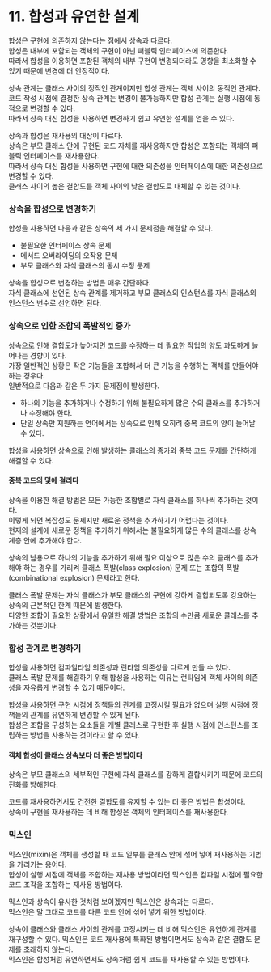 # 11. 합성과 유연한 설계

합성은 구현에 의존하지 않는다는 점에서 상속과 다르다.  
합성은 내부에 포함되는 객체의 구현이 아닌 퍼블릭 인터페이스에 의존한다.  
따라서 합성을 이용하면 포함된 객체의 내부 구현이 변경되더라도 영향을 최소화할 수 있기 때문에 변경에 더 안정적이다.

상속 관계는 클래스 사이의 정적인 관계이지만 합성 관계는 객체 사이의 동적인 관계다.  
코드 작성 시점에 결정한 상속 관계는 변경이 불가능하지만 합성 관계는 실행 시점에 동적으로 변경할 수 있다.  
따라서 상속 대신 합성을 사용하면 변경하기 쉽고 유연한 설계를 얻을 수 있다.

상속과 합성은 재사용의 대상이 다르다.  
상속은 부모 클래스 안에 구현된 코드 자체를 재사용하지만 합성은 포함되는 객체의 퍼블릭 인터페이스를 재사용한다.  
따라서 상속 대신 합성을 사용하면 구현에 대한 의존성을 인터페이스에 대한 의존성으로 변경할 수 있다.  
클래스 사이의 높은 결합도를 객체 사이의 낮은 결합도로 대체할 수 있는 것이다.

### 상속을 합성으로 변경하기

합성을 사용하면 다음과 같은 상속의 세 가지 문제점을 해결할 수 있다.

- 불필요한 인터페이스 상속 문제
- 메서드 오버라이딩의 오작용 문제
- 부모 클래스와 자식 클래스의 동시 수정 문제

상속을 합성으로 변경하는 방법은 매우 간단하다.  
자식 클래스에 선언된 상속 관계를 제거하고 부모 클래스의 인스턴스를 자식 클래스의 인스턴스 변수로 선언하면 된다.

### 상속으로 인한 조합의 폭발적인 증가

상속으로 인해 결합도가 높아지면 코드를 수정하는 데 필요한 작업의 양도 과도하게 늘어나는 경향이 있다.  
가장 일반적인 상황은 작은 기능들을 조합해서 더 큰 기능을 수행하는 객체를 만들어야 하는 경우다.  
일반적으로 다음과 같은 두 가지 문제점이 발생한다.

- 하나의 기능을 추가하거나 수정하기 위해 불필요하게 많은 수의 클래스를 추가하거나 수정해야 한다.
- 단일 상속만 지원하는 언어에서는 상속으로 인해 오히려 중복 코드의 양이 늘어날 수 있다.

합성을 사용하면 상속으로 인해 발생하는 클래스의 증가와 중복 코드 문제를 간단하게 해결할 수 있다.

#### 중복 코드의 덫에 걸리다

상속을 이용한 해결 방법은 모든 가능한 조합별로 자식 클래스를 하나씩 추가하는 것이다.  
이렇게 되면 복잡성도 문제지만 새로운 정책을 추가하기가 어렵다는 것이다.  
현재의 설계에 새로운 정책을 추가하기 위해서는 불필요하게 많은 수의 클래스를 상속 계층 안에 추가해야 한다.

상속의 남용으로 하나의 기능을 추가하기 위해 필요 이상으로 많은 수의 클래스를 추가해야 하는 경우를 가리켜 클래스 폭발(class explosion) 문제 또는 조합의 폭발(combinational explosion) 문제라고 한다.

클래스 폭발 문제는 자식 클래스가 부모 클래스의 구현에 강하게 결합되도록 강요하는 상속의 근본적인 한계 때문에 발생한다.  
다양한 조합이 필요한 상황에서 유일한 해결 방법은 조합의 수만큼 새로운 클래스를 추가하는 것뿐이다.

### 합성 관계로 변경하기

합성을 사용하면 컴파일타임 의존성과 런타임 의존성을 다르게 만들 수 있다.  
클래스 폭발 문제를 해결하기 위해 합성을 사용하는 이유는 런타임에 객체 사이의 의존성을 자유롭게 변경할 수 있기 때문이다.

합성을 사용하면 구현 시점에 정책들의 관계를 고정시킬 필요가 없으며 실행 시점에 정책들의 관계를 유연하게 변경할 수 있게 된다.  
합성은 조합을 구성하는 요소들을 개별 클래스로 구현한 후 실행 시점에 인스턴스를 조립하는 방법을 사용하는 것이라고 할 수 있다.

#### 객체 합성이 클래스 상속보다 더 좋은 방법이다

상속은 부모 클래스의 세부적인 구현에 자식 클래스를 강하게 결합시키기 때문에 코드의 진화를 방해한다.  

코드를 재사용하면서도 건전한 결합도를 유지할 수 있는 더 좋은 방법은 합성이다.  
상속이 구현을 재사용하는 데 비해 합성은 객체의 인터페이스를 재사용한다.

### 믹스인

믹스인(mixin)은 객체를 생성할 때 코드 일부를 클래스 안에 섞어 넣어 재사용하는 기법을 가리키는 용어다.  
합성이 실행 시점에 객체를 조합하는 재사용 방법이라면 믹스인은 컴파일 시점에 필요한 코드 조각을 조합하는 재사용 방법이다.

믹스인과 상속이 유사한 것처럼 보이겠지만 믹스인은 상속과는 다르다.  
믹스인은 말 그대로 코드를 다른 코드 안에 섞어 넣기 위한 방법이다.

상속이 클래스와 클래스 사이의 관계를 고정시키는 데 비해 믹스인은 유연하게 관계를 재구성할 수 있다.
믹스인은 코드 재사용에 특화된 방법이면서도 상속과 같은 결합도 문제를 초래하지 않는다.  
믹스인은 합성처럼 유연하면서도 상속처럼 쉽게 코드를 재사용할 수 있는 방법이다.
